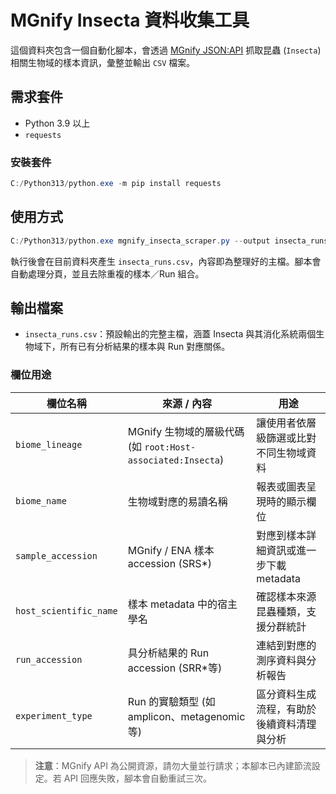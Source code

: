 # MGnify Insecta 資料收集工具

這個資料夾包含一個自動化腳本，會透過 [MGnify JSON:API](https://www.ebi.ac.uk/metagenomics/api/docs) 抓取昆蟲 (`Insecta`) 相關生物域的樣本資訊，彙整並輸出 `CSV` 檔案。

## 需求套件

- Python 3.9 以上
- `requests`

### 安裝套件

```powershell
C:/Python313/python.exe -m pip install requests
```

## 使用方式

```powershell
C:/Python313/python.exe mgnify_insecta_scraper.py --output insecta_runs.csv
```

執行後會在目前資料夾產生 `insecta_runs.csv`，內容即為整理好的主檔。腳本會自動處理分頁，並且去除重複的樣本／Run 組合。

## 輸出檔案

- `insecta_runs.csv`：預設輸出的完整主檔，涵蓋 Insecta 與其消化系統兩個生物域下，所有已有分析結果的樣本與 Run 對應關係。

### 欄位用途

| 欄位名稱               | 來源 / 內容                                                 | 用途                                       |
| ---------------------- | ----------------------------------------------------------- | ------------------------------------------ |
| `biome_lineage`        | MGnify 生物域的層級代碼 (如 `root:Host-associated:Insecta`) | 讓使用者依層級篩選或比對不同生物域資料     |
| `biome_name`           | 生物域對應的易讀名稱                                        | 報表或圖表呈現時的顯示欄位                 |
| `sample_accession`     | MGnify / ENA 樣本 accession (SRS\*)                         | 對應到樣本詳細資訊或進一步下載 metadata    |
| `host_scientific_name` | 樣本 metadata 中的宿主學名                                  | 確認樣本來源昆蟲種類，支援分群統計         |
| `run_accession`        | 具分析結果的 Run accession (SRR\*等)                        | 連結到對應的測序資料與分析報告             |
| `experiment_type`      | Run 的實驗類型 (如 amplicon、metagenomic 等)                | 區分資料生成流程，有助於後續資料清理與分析 |

> **注意**：MGnify API 為公開資源，請勿大量並行請求；本腳本已內建節流設定。若 API 回應失敗，腳本會自動重試三次。
